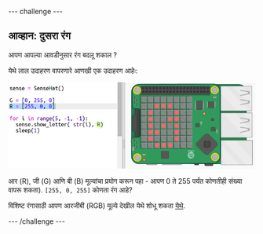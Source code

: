 \--- challenge \---

## आव्हान: दुसरा रंग

आपण आपल्या आवडीनुसार रंग बदलू शकाल ?

येथे लाल उदाहरण वापरणारे आणखी एक उदाहरण आहेः:

![स्क्रीनशॉट](images/timer-red.png)

आर (R), जी (G) आणि बी (B) मूल्यांचा प्रयोग करून पहा - आपण 0 ते 255 पर्यंत कोणतीही संख्या वापरू शकता). `[255, 0, 255]` कोणता रंग आहे?

विशिष्ट रंगासाठी आपण आरजीबी (RGB) मूल्ये देखील येथे शोधू शकता <a href="http://jumpto.cc/colours" target="_blank">येथे</a>.

\--- /challenge \---